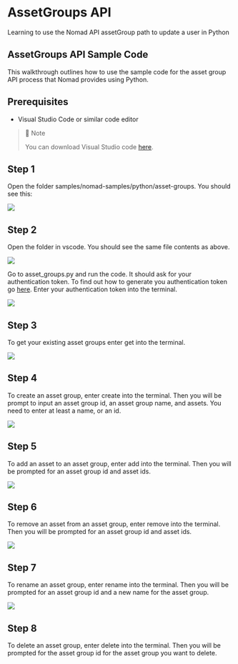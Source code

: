 # AssetGroups API
Learning to use the Nomad API assetGroup path to update a user in Python

## AssetGroups API Sample Code

This walkthrough outlines how to use the sample code for the asset group API process that Nomad provides using Python.

## Prerequisites

- Visual Studio Code or similar code editor

> 📘 Note
> 
> You can download Visual Studio code [here](https://code.visualstudio.com/).

## Step 1

Open the folder  samples/nomad-samples/python/asset-groups. You should see this:

![](https://files.readme.io/408e073-image.png)

## Step 2

Open the folder in vscode. You should see the same file contents as above.

![](https://files.readme.io/4544857-image.png)

Go to asset_groups.py and run the code. It should ask for your authentication token. To find out how to generate you authentication token go [here](https://github.com/Nomad-Media/samples/blob/main/nomad-samples/js/account-authenticaton/Readme.md). Enter your authentication token into the terminal.

![](https://files.readme.io/8d8717a-image.png)

## Step 3

To get your existing asset groups enter get into the terminal.

![](https://files.readme.io/c27821e-image.png)

## Step 4

To create an asset group, enter create into the terminal. Then you will be prompt to input an asset group id, an asset group name, and assets. You need to enter at least a name, or an id.

![](https://files.readme.io/ef7fe90-image.png)

## Step 5

To add an asset to an asset group, enter add into the terminal. Then you will be prompted for an asset group id and asset ids.

![](https://files.readme.io/7b06281-image.png)

## Step 6

To remove an asset from an asset group, enter remove into the terminal. Then you will be prompted for an asset group id and asset ids.

![](https://files.readme.io/d38de49-image.png)

## Step 7

To rename an asset group, enter rename into the terminal. Then you will be prompted for an asset group id and a new name for the asset group.

![](https://files.readme.io/6299f7c-image.png)

## Step 8

To delete an asset group, enter delete into the terminal. Then you will be prompted for the asset group id for the asset group you want to delete.
